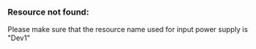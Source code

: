 ### Resource not found:

Please make sure that the resource name used for input power supply is "Dev1"
